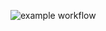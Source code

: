 ![example workflow](https://github.com/jszczublinska/grain-bank-mvn/actions/workflows/ci.yml/badge.svg)
